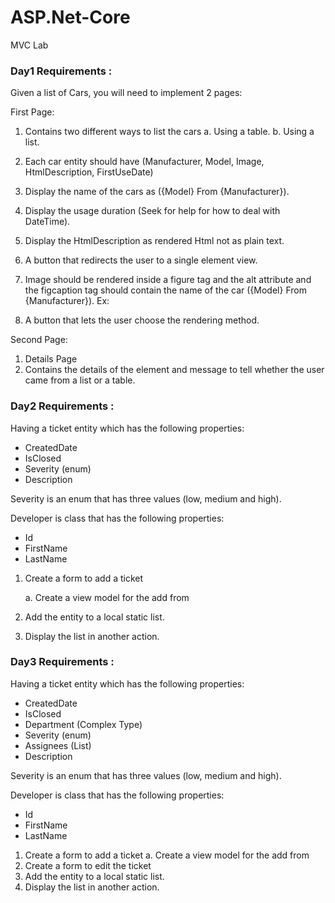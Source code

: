 # ASP.Net-Core
MVC Lab

### Day1 Requirements : 

Given a list of Cars, you will need to implement 2 pages:

First Page:
1.	Contains two different ways to list the cars
       a.	Using a table.
       b.	Using a list.
2.	Each car entity should have (Manufacturer, Model, Image, HtmlDescription, FirstUseDate)
3.	Display the name of the cars as ({Model} From {Manufacturer}).
4.	Display the usage duration (Seek for help for how to deal with DateTime).
5.	Display the HtmlDescription as rendered Html not as plain text.
6.	A button that redirects the user to a single element view.
7.	Image should be rendered inside a figure tag and the alt attribute and the figcaption tag should contain the name of the car ({Model} From {Manufacturer}).
Ex:
 
8.	A button that lets the user choose the rendering method.

Second Page:

1.	Details Page
2.	Contains the details of the element and message to tell whether the user came from a list or a table.




### Day2 Requirements : 

Having a ticket entity which has the following properties:
-	CreatedDate
-	IsClosed
-	Severity (enum)
-	Description

Severity is an enum that has three values (low, medium and high).

Developer is class that has the following properties:
-	Id
-	FirstName
-	LastName

1.	Create a form to add a ticket

     a.	Create a view model for the add from
2.	Add the entity to a local static list.
3.	Display the list in another action.





### Day3 Requirements : 

Having a ticket entity which has the following properties:
-	CreatedDate
-	IsClosed
-	Department (Complex Type)
-	Severity (enum)
-	Assignees (List<Developer>)
-	Description

Severity is an enum that has three values (low, medium and high).

Developer is class that has the following properties:
-	Id
-	FirstName
-	LastName

1.	Create a form to add a ticket
             a.	Create a view model for the add from
2.	Create a form to edit the ticket
3.	Add the entity to a local static list.
4.	Display the list in another action.




